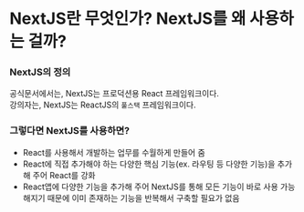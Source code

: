 # NextJS란 무엇인가? NextJS를 왜 사용하는 걸까?
### NextJS의 정의
공식문서에서는, NextJS는 프로덕션용 React 프레임워크이다.    
강의자는, NextJS는 ReactJS의 `풀스택` 프레임워크이다. 

### 그렇다면 NextJS를 사용하면?
- React를 사용해서 개발하는 업무를 수월하게 만들어 줌
- React에 직접 추가해야 하는 다양한 핵심 기능(ex. 라우팅 등 다양한 기능)을 추가해 주어 React를 강화
- React앱에 다양한 기능을 추가해 주어 NextJS를 통해 모든 기능이 바로 사용 가능해지기 때문에 이미 존재하는 기능을 반복해서 구축할 필요가 없음